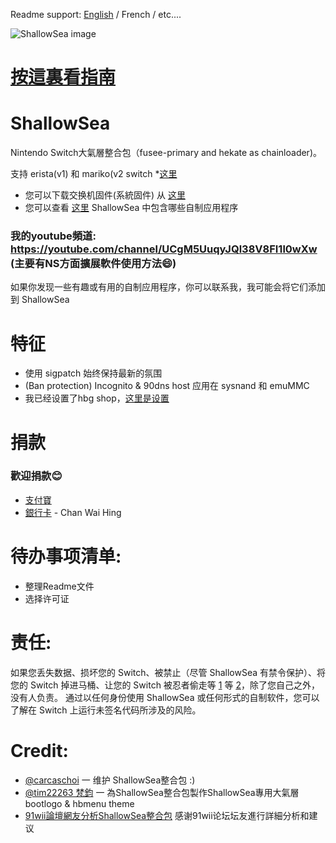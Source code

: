Readme support: [English](https://github.com/carcaschoi/ShallowSea/blob/main/README-EN.md) / French / etc....

![ShallowSea image](https://user-images.githubusercontent.com/64573431/115142050-358bc380-a072-11eb-855b-357475e4f3d7.jpg)
# [按這裏看指南](https://github.com/carcaschoi/ShallowSea/blob/main/User%20guide.md)
# ShallowSea
Nintendo Switch大氣層整合包（fusee-primary and hekate as chainloader)。

支持 erista(v1) 和 mariko(v2 switch
*[这里](https://github.com/carcaschoi/rcmloader-package)
* 您可以下载交换机固件(系統固件) 从  [这里](https://darthsternie.net/switch-firmwares/)
* 您可以查看  [这里](https://github.com/carcaschoi/ShallowSea/blob/main/ShallowSea%20homebrew%20app%20includes.md) ShallowSea 中包含哪些自制应用程序
### 我的youtube頻道: https://youtube.com/channel/UCgM5UuqyJQl38V8FI1l0wXw (主要有NS方面擴展軟件使用方法😄)
如果你发现一些有趣或有用的自制应用程序，你可以联系我，我可能会将它们添加到 ShallowSea
# 特征
* 使用 sigpatch 始终保持最新的氛围
* (Ban protection) Incognito & 90dns host 应用在 sysnand 和 emuMMC
* 我已经设置了hbg shop，[这里是设置](https://github.com/carcaschoi/ShallowSea/blob/main/tinfoil%20shop%20setup)

# 捐款
### 歡迎捐款😊
* [支付寶](https://user-images.githubusercontent.com/64573431/114517581-0ee41c00-9c71-11eb-8230-d6b029fc9cc2.jpg)
* [銀行卡](https://user-images.githubusercontent.com/64573431/114518848-5fa84480-9c72-11eb-95aa-7809a6e3332d.jpg) - Chan Wai Hing

# 待办事项清单:
* 整理Readme文件
* 选择许可证

# 责任:
如果您丢失数据、损坏您的 Switch、被禁止（尽管 ShallowSea 有禁令保护）、将您的 Switch 掉进马桶、让您的 Switch 被忍者偷走等 [1](https://www.youtube.com/watch?v=XnwvYiMK3ik) 等 [2](https://www.youtube.com/watch?v=6X5kP6NjDTw)，除了您自己之外，没有人负责。 通过以任何身份使用 ShallowSea 或任何形式的自制软件，您可以了解在 Switch 上运行未签名代码所涉及的风险。 
# Credit:
* [@carcaschoi](https://github.com/carcaschoi) 一 维护 ShallowSea整合包 :)
* [@tim22263 梵鈞](https://github.com/tim22263) 一 為ShallowSea整合包製作ShallowSea專用大氣層bootlogo & hbmenu theme
* [91wii論壇網友分析ShallowSea整合包](
https://www.91wii.com/thread-231061-1-1.html) 感谢91wii论坛坛友進行詳細分析和建议

